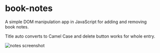 # book-notes

A simple DOM manipulation app in JavaScript for adding and removing book notes. 

Title auto converts to Camel Case and delete button works for whole entry. 

![notes screenshot](https://i.ibb.co/3sh2DRr/Screenshot-23.png)

